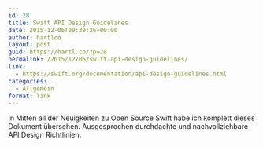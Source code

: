 ```yaml
---
id: 28
title: Swift API Design Guidelines
date: 2015-12-06T09:39:26+00:00
author: hartlco
layout: post
guid: https://hartl.co/?p=28
permalink: /2015/12/06/swift-api-design-guidelines/
link:
  - https://swift.org/documentation/api-design-guidelines.html
categories:
  - Allgemein
format: link
---
```

In Mitten all der Neuigkeiten zu Open Source Swift habe ich komplett dieses Dokument übersehen. Ausgesprochen durchdachte und nachvollziehbare API Design Richtlinien.